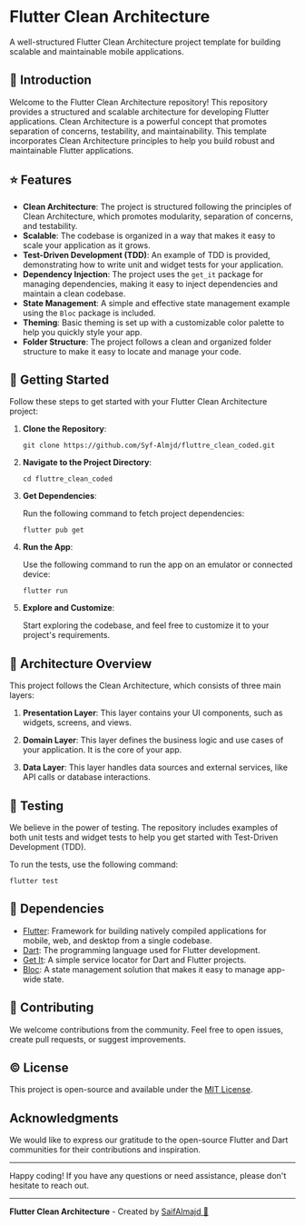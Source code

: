 # Flutter Clean Architecture

A well-structured Flutter Clean Architecture project template for building scalable and maintainable mobile applications.



## 📖 Introduction

Welcome to the Flutter Clean Architecture repository! This repository provides a structured and scalable architecture for developing Flutter applications. Clean Architecture is a powerful concept that promotes separation of concerns, testability, and maintainability. This template incorporates Clean Architecture principles to help you build robust and maintainable Flutter applications.

## ⭐ Features

- **Clean Architecture**: The project is structured following the principles of Clean Architecture, which promotes modularity, separation of concerns, and testability.
- **Scalable**: The codebase is organized in a way that makes it easy to scale your application as it grows.
- **Test-Driven Development (TDD)**: An example of TDD is provided, demonstrating how to write unit and widget tests for your application.
- **Dependency Injection**: The project uses the `get_it` package for managing dependencies, making it easy to inject dependencies and maintain a clean codebase.
- **State Management**: A simple and effective state management example using the `Bloc` package is included.
- **Theming**: Basic theming is set up with a customizable color palette to help you quickly style your app.
- **Folder Structure**: The project follows a clean and organized folder structure to make it easy to locate and manage your code.

## 💨 Getting Started

Follow these steps to get started with your Flutter Clean Architecture project:

1. **Clone the Repository**:

   ```shell
   git clone https://github.com/Syf-Almjd/fluttre_clean_coded.git
   ```

2. **Navigate to the Project Directory**:

   ```shell
   cd fluttre_clean_coded
   ```

3. **Get Dependencies**:

   Run the following command to fetch project dependencies:

   ```shell
   flutter pub get
   ```

4. **Run the App**:

   Use the following command to run the app on an emulator or connected device:

   ```shell
   flutter run
   ```

5. **Explore and Customize**:

   Start exploring the codebase, and feel free to customize it to your project's requirements.

## 💯 Architecture Overview

This project follows the Clean Architecture, which consists of three main layers:

1. **Presentation Layer**: This layer contains your UI components, such as widgets, screens, and views.

2. **Domain Layer**: This layer defines the business logic and use cases of your application. It is the core of your app.

3. **Data Layer**: This layer handles data sources and external services, like API calls or database interactions.

## 📝 Testing

We believe in the power of testing. The repository includes examples of both unit tests and widget tests to help you get started with Test-Driven Development (TDD).

To run the tests, use the following command:

```shell
flutter test
```

## 🌻 Dependencies

- [Flutter](https://flutter.dev/): Framework for building natively compiled applications for mobile, web, and desktop from a single codebase.
- [Dart](https://dart.dev/): The programming language used for Flutter development.
- [Get It](https://pub.dev/packages/get_it): A simple service locator for Dart and Flutter projects.
- [Bloc](https://pub.dev/packages/Bloc): A state management solution that makes it easy to manage app-wide state.

## 📢 Contributing

We welcome contributions from the community. Feel free to open issues, create pull requests, or suggest improvements.

## ©️ License

This project is open-source and available under the [MIT License](LICENSE.md).

## Acknowledgments

We would like to express our gratitude to the open-source Flutter and Dart communities for their contributions and inspiration.

---

Happy coding! If you have any questions or need assistance, please don't hesitate to reach out.


---

**Flutter Clean Architecture** - Created by [SaifAlmajd 💙](https://saifalmajd.web.app/)